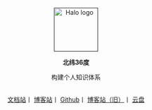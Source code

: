 
<p align="center">
    <a href="" target="_blank" rel="noopener noreferrer">
        <img width="100" src="https://avatars.githubusercontent.com/u/29975541?s=120&v=4" alt="Halo logo" />
    </a>
</p>

<p align="center"><b>北纬36度</b></p>
<p align="center">构建个人知识体系</p>

<p align="center">
<br />
<a href="https://docs.quinntian.com">文档站</a>丨
<a href="https://blog.quinntian.com">博客站</a>丨
<a href="https://github.com/QuinnTian">Github</a>丨
<a href="https://halo.quinntian.com">博客站（旧）</a>丨
<a href="https://cloud.quinntian.com">云盘</a>


</p>







































<style>h1 {display: none;}</style>




